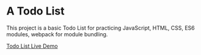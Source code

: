# A Todo List
This project is a basic Todo List for practicing JavaScript, HTML, CSS, ES6 modules, webpack for module bundling.

[Todo List Live Demo](https://michaeldq1.github.io/todo_list/) 
